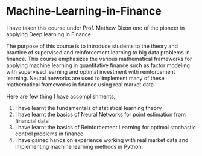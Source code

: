 # Machine-Learning-in-Finance

I have taken this course under Prof. Mathew Dixon one of the pioneer in applying Deep learning in Finance.

The purpose of this course is to introduce students to the theory and practice of supervised and reinforcement learning to big data problems in finance. This course emphasizes the various mathematical frameworks for applying machine learning in quantitative finance such as factor modeling with supervised learning and optimal investment with reinforcement learning. Neural networks are used to implement many of these mathematical frameworks in finance using real market data

Here are few thing I have accomplishments,

1. I have learnt the fundamentals of statistical learning theory
2. I have learnt the basics of Neural Networks for point estimation from financial data 
3. I have learnt the basics of Reinforcement Learning for optimal stochastic control problems in finance
4. I have gained hands on experience working with real market data and implementing machine learning methods in Python.
